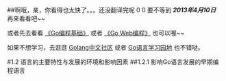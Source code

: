 ##啊哦，亲，你看得也太快了。。。还没翻译完呢 0 0
要不等到 ***2013年4月10日*** 再来看看吧~~

或者先去看看 [《Go编程基础》](https://github.com/Unknwon/go-fundamental-programming) 或者 [《Go Web编程》](https://github.com/astaxie/build-web-application-with-golang) 也可以喔~~

如果不想学习，去逛逛 [Golang中文社区](http://bbs.mygolang.com/forum.php) 或者 [Go语言学习园地](http://studygolang.com/) 也不错哒。

#1.2 语言的主要特性与发展的环境和影响因素
##1.2.1 影响Go语言发展的早期编程语言
